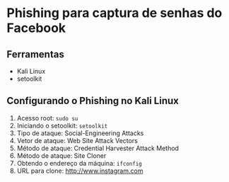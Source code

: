 <!DOCTYPE html>
<html lang="pt-BR">
<head>
    <meta charset="UTF-8">
    <meta name="viewport" content="width=device-width, initial-scale=1.0">
    <title>Phishing para captura de senhas do Facebook</title>
</head>
<body>
    <h1>Phishing para captura de senhas do Facebook</h1>
    <h2>Ferramentas</h2>
    <ul>
        <li>Kali Linux</li>
        <li>setoolkit</li>
    </ul>
    <h2>Configurando o Phishing no Kali Linux</h2>
    <ol>
        <li>Acesso root: <code>sudo su</code></li>
        <li>Iniciando o setoolkit: <code>setoolkit</code></li>
        <li>Tipo de ataque: Social-Engineering Attacks</li>
        <li>Vetor de ataque: Web Site Attack Vectors</li>
        <li>Método de ataque: Credential Harvester Attack Method</li>
        <li>Método de ataque: Site Cloner</li>
        <li>Obtendo o endereço da máquina: <code>ifconfig</code></li>
        <li>URL para clone: <a href="http://www.instagram.com">http://www.instagram.com</a></li>
    </ol>
</body>
</html>

